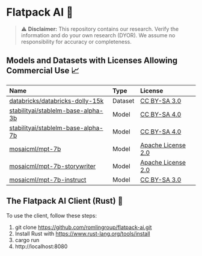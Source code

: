 # Flatpack AI 🤖

> :warning: **Disclaimer:** This repository contains our research. Verify the information and do your own research (DYOR). We assume no responsibility for accuracy or completeness.

## Models and Datasets with Licenses Allowing Commercial Use 📈
| Name                                                                                               | Type    | License                                                           |
|:---------------------------------------------------------------------------------------------------|:--------|:------------------------------------------------------------------|
| [databricks/databricks-dolly-15k](https://huggingface.co/datasets/databricks/databricks-dolly-15k) | Dataset | [CC BY-SA 3.0](https://creativecommons.org/licenses/by-sa/3.0/)   |
| [stabilityai/stablelm-base-alpha-3b](https://huggingface.co/stabilityai/stablelm-base-alpha-3b)    | Model   | [CC BY-SA 4.0](https://creativecommons.org/licenses/by-sa/4.0/)   |
| [stabilityai/stablelm-base-alpha-7b](https://huggingface.co/stabilityai/stablelm-base-alpha-7b)    | Model   | [CC BY-SA 4.0](https://creativecommons.org/licenses/by-sa/4.0/)   |
| [mosaicml/mpt-7b](https://huggingface.co/mosaicml/mpt-7b)                                          | Model   | [Apache License 2.0](https://www.apache.org/licenses/LICENSE-2.0) |
| [mosaicml/mpt-7b-storywriter](https://huggingface.co/mosaicml/mpt-7b-storywriter)                  | Model   | [Apache License 2.0](https://www.apache.org/licenses/LICENSE-2.0) |
| [mosaicml/mpt-7b-instruct](https://huggingface.co/mosaicml/mpt-7b-instruct)                        | Model   | [CC BY-SA 3.0](https://creativecommons.org/licenses/by-sa/3.0/)   |

## The Flatpack AI Client (Rust) 🦀

To use the client, follow these steps:

1. git clone https://github.com/romlingroup/flatpack-ai.git
2. Install Rust with https://www.rust-lang.org/tools/install
3. cargo run
4. http://localhost:8080